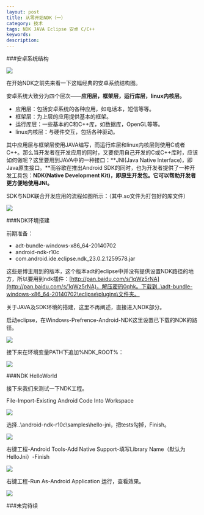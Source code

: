 ```yaml
---
layout: post
title: 从零开始NDK（一）
category: 技术
tags: NDK JAVA Eclipse 安卓 C/C++
keywords: 
description: 
---
```


###安卓系统结构

![](/public/img/NDK/1-1.jpg)

在开始NDK之前先来看一下这幅经典的安卓系统结构图。

安卓系统大致分为四个层次——**应用层，框架层，运行库层，linux内核层。**

 - 应用层：包括安卓系统的各种应用，如电话本，短信等等。
 - 框架层：为上层的应用提供基本的框架。
 - 运行库层：一些基本的C和C++库，如数据库，OpenGL等等。
 - linux内核层：与硬件交互，包括各种驱动。
 
其中应用层与框架层使用JAVA编写，而运行库层和linux内核层则使用C或者C++。那么当开发者在开发应用的同时，又要使用自己开发的C或C++库时，应该如何做呢？这里要用到JAVA中的一种接口：**JNI(Java Native Interface)，即Java原生接口。**而谷歌在推出Android SDK的同时，也为开发者提供了一种开发工具包：**NDK(Native Development Kit)，即原生开发包。它可以帮助开发者更方便地使用JNI。**

SDK与NDK联合开发应用的流程如图所示：（其中.so文件为打包好的库文件）

![](/public/img/NDK/1-2.jpg)

###NDK环境搭建

前期准备：

 - adt-bundle-windows-x86_64-20140702
 - android-ndk-r10c
 - com.android.ide.eclipse.ndk_23.0.2.1259578.jar

这些是博主用到的版本，这个版本adt的eclipse中并没有提供设置NDK路径的地方，所以要用到ndk插件：[http://pan.baidu.com/s/1qWz5rNA](http://pan.baidu.com/s/1qWz5rNA)，解压密码0qhk。下载到..\adt-bundle-windows-x86_64-20140702\eclipse\plugins\文件夹。

关于JAVA及SDK环境的搭建，这里不再阐述，直接进入NDK部分。

启动eclipse，在Windows-Prefrence-Android-NDK这里设置已下载的NDK的路径。

![](/public/img/NDK/1-3.jpg)

接下来在环境变量PATH下追加%NDK_ROOT%：

![](/public/img/NDK/1-4.jpg)

###NDK HelloWorld

接下来我们来测试一下NDK工程。

File-Import-Existing Android Code Into Workspace

![](/public/img/NDK/1-5.jpg)

选择..\android-ndk-r10c\samples\hello-jni，把tests勾掉，Finish。

![](/public/img/NDK/1-6.jpg)

右键工程-Android Tools-Add Native Support-填写Library Name（默认为HelloJni）-Finish

![](/public/img/NDK/1-7.jpg)

右键工程-Run As-Android Application 运行，查看效果。

![](/public/img/NDK/1-8.jpg)

###未完待续